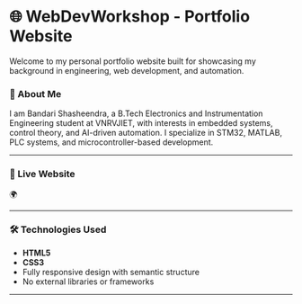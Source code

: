 # 🌐 WebDevWorkshop - Portfolio Website

Welcome to my personal portfolio website built for showcasing my background in engineering, web development, and automation.

### 📌 About Me
I am Bandari Shasheendra, a B.Tech Electronics and Instrumentation Engineering student at VNRVJIET, with interests in embedded systems, control theory, and AI-driven automation. I specialize in STM32, MATLAB, PLC systems, and microcontroller-based development.

---

### 🔗 Live Website

🌍 

---

### 🛠️ Technologies Used
- **HTML5**
- **CSS3**
- Fully responsive design with semantic structure
- No external libraries or frameworks

---
